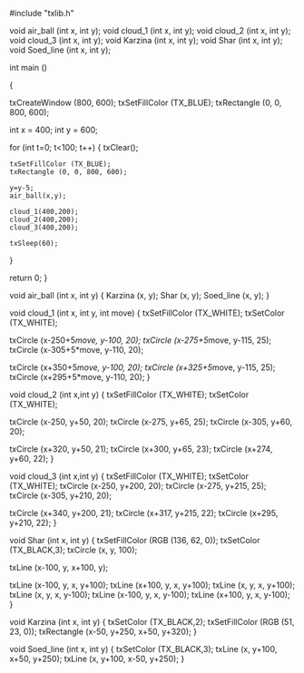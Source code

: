 #include "txlib.h"

void air_ball (int x, int y);
void cloud_1 (int x, int y);
void cloud_2 (int x, int y);
void cloud_3 (int x, int y);
void Karzina (int x, int y);
void Shar (int x, int y);
void Soed_line (int x, int y);

int main ()

{

txCreateWindow (800, 600);
txSetFillColor (TX_BLUE);
txRectangle (0, 0, 800, 600);

int x = 400;
int y = 600;

for (int t=0; t<100; t++)
{
    txClear();

    txSetFillColor (TX_BLUE);
    txRectangle (0, 0, 800, 600);

    y=y-5;
    air_ball(x,y);

    cloud_1(400,200);
    cloud_2(400,200);
    cloud_3(400,200);

    txSleep(60);
}

return 0;
}

void air_ball (int x, int y)
{
Karzina (x, y);
Shar (x, y);
Soed_line (x, y);
}

void cloud_1 (int x, int y, int move)
{
txSetFillColor (TX_WHITE);
txSetColor (TX_WHITE);

txCircle (x-250+5*move, y-100, 20);
txCircle (x-275+5*move, y-115, 25);
txCircle (x-305+5*move, y-110, 20);

txCircle (x+350+5*move, y-100, 20);
txCircle (x+325+5*move, y-115, 25);
txCircle (x+295+5*move, y-110, 20);
}

void cloud_2 (int x,int y)
{
txSetFillColor (TX_WHITE);
txSetColor (TX_WHITE);

txCircle (x-250, y+50, 20);
txCircle (x-275, y+65, 25);
txCircle (x-305, y+60, 20);

txCircle (x+320, y+50, 21);
txCircle (x+300, y+65, 23);
txCircle (x+274, y+60, 22);
}

void cloud_3 (int x,int y)
{
txSetFillColor (TX_WHITE);
txSetColor (TX_WHITE);
txCircle (x-250, y+200, 20);
txCircle (x-275, y+215, 25);
txCircle (x-305, y+210, 20);

txCircle (x+340, y+200, 21);
txCircle (x+317, y+215, 22);
txCircle (x+295, y+210, 22);
}

void Shar (int x, int y)
{
txSetFillColor (RGB (136, 62, 0));
txSetColor (TX_BLACK,3);
txCircle (x, y, 100);

txLine (x-100, y, x+100, y);

txLine (x-100, y, x, y+100);
txLine (x+100, y, x, y+100);
txLine (x, y, x, y+100);
txLine (x, y, x, y-100);
txLine (x-100, y, x, y-100);
txLine (x+100, y, x, y-100);
}

void Karzina (int x, int y)
{
txSetColor (TX_BLACK,2);
txSetFillColor (RGB (51, 23, 0));
txRectangle (x-50, y+250, x+50, y+320);
}

void Soed_line (int x, int y)
{
txSetColor (TX_BLACK,3);
txLine (x, y+100, x+50, y+250);
txLine (x, y+100, x-50, y+250);
}
